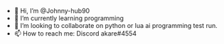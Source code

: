 - 👋 Hi, I’m @Johnny-hub90
- 🌱 I’m currently learning programming
- 💞️ I’m looking to collaborate on python or lua ai programming test run.
- 📫 How to reach me: Discord akare#4554

<!---
Johnny-hub90/Johnny-hub90 is a ✨ special ✨ repository because its `README.md` (this file) appears on your GitHub profile.
You can click the Preview link to take a look at your changes.
--->
